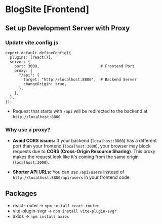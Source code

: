 # BlogSite [Frontend]

## Set up Development Server with Proxy

### Update **vite.config.js**

    export default defineConfig({
      plugins: [react()],
      server: {
        port: 3000,                           # Frontend Port
        proxy: {
          "/api": {
            target: "http://localhost:8800",  # Backend Server
            changeOrigin: true,
          },
        },
      },
    });

- Request that starts with `/api` will be redirected to the backend at `http://localhost:8800`

### Why use a proxy?

- **Avoid CORS issues:** If your backend (`localhost:8800`) has a different port than your frontend (`localhost:3000`), your browser may block requests due to **CORS (Cross-Origin Resource Sharing)**. This proxy makes the request look like it's coming from the same origin (`localhost:3000`).

- **Shorter API URLs:** You can use `/api/users` instead of `http://localhost:8800/api/users` in your frontend code.

## Packages

- react-router → `npm install react-router`
- vite-plugin-svgr → `npm install vite-plugin-svgr`
- axios → `npm install axios`
